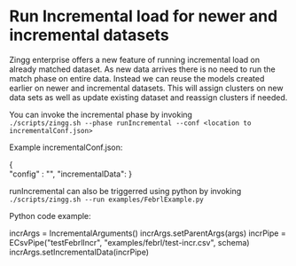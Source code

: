 # Run Incremental load for newer and incremental datasets

Zingg enterprise offers a new feature of running incremental load on already matched dataset. As new data arrives there is no need to run the match phase on entire data. Instead we can reuse the models created earlier on newer and incremental datasets. This will assign clusters on new data sets as well as update existing dataset and reassign clusters if needed.

You can invoke the incremental phase by invoking\
`./scripts/zingg.sh --phase runIncremental --conf <location to incrementalConf.json>`

Example incrementalConf.json:

{	
	"config" : "<parent config used for match>",
	"incrementalData": <data pipe for incremental data>
}

runIncremental can also be triggerred using python by invoking\
`./scripts/zingg.sh --run examples/FebrlExample.py`

Python code example:

incrArgs = IncrementalArguments()
incrArgs.setParentArgs(args)
incrPipe = ECsvPipe("testFebrlIncr", "examples/febrl/test-incr.csv", schema)
incrArgs.setIncrementalData(incrPipe)

